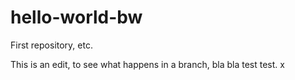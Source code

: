 # hello-world-bw
First repository, etc.

This is an edit, to see what happens in a branch, bla bla test test.
x
